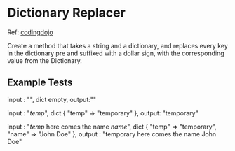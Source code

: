 # Dictionary Replacer

Ref: [codingdojo](https://codingdojo.org/kata/DictionaryReplacer/)

Create a method that takes a string and a dictionary, and replaces every key
in the dictionary pre and suffixed with a dollar sign, with the corresponding
value from the Dictionary.

## Example Tests

input : "", dict empty, output:""

input : "$temp$", dict { "temp" => "temporary" }, output: "temporary"

input : "$temp$ here comes the name $name$", dict { "temp" => "temporary",
"name" => "John Doe" }, output : "temporary here comes the name John Doe"
